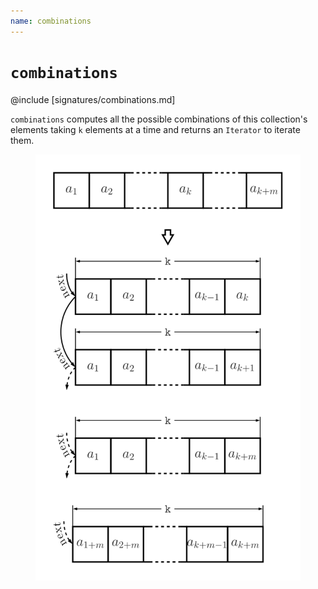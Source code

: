 ```yaml
---
name: combinations
---
```


# `combinations`

@include [signatures/combinations.md]

`combinations` computes all the possible combinations of this collection's elements taking `k` elements at a time and returns an `Iterator` to iterate them.

<figure class="diagram">
  <img src="images/combinations.svg" alt="combinations function">
  <!-- <figcaption class="diagram-desc"></figcaption> -->
</figure>
